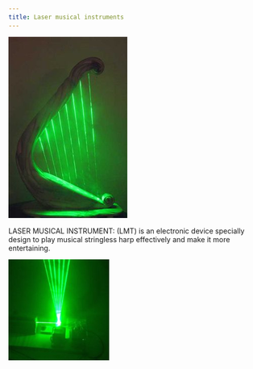 ```yaml
---
title: Laser musical instruments
---
```


![Typo International](assets/img/work/proj-1/img1.jpg)

LASER MUSICAL INSTRUMENT: (LMT) is an electronic device specially design to play musical stringless harp effectively and make it more entertaining.

![Typo International](assets/img/work/proj-1/img2.jpg)
